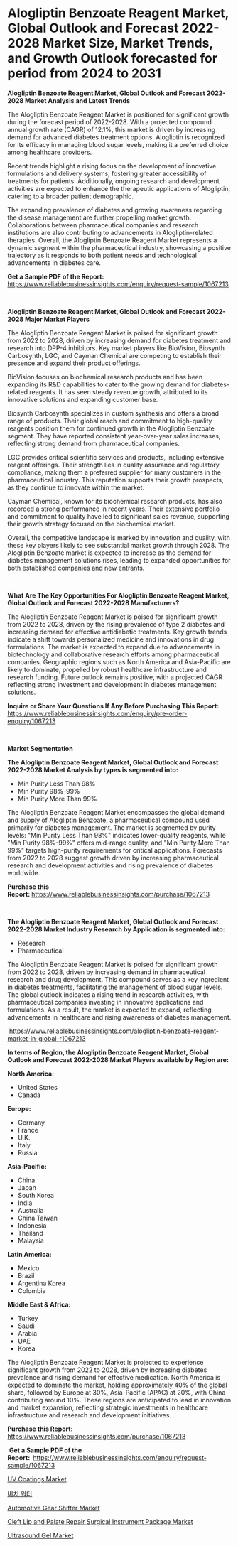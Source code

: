<p><h1>Alogliptin Benzoate Reagent Market, Global Outlook and Forecast 2022-2028 Market Size, Market Trends, and Growth Outlook forecasted for period from 2024 to 2031</h1></p><p><strong>Alogliptin Benzoate Reagent Market, Global Outlook and Forecast 2022-2028 Market Analysis and Latest Trends</strong></p>
<p><p>The Alogliptin Benzoate Reagent Market is positioned for significant growth during the forecast period of 2022-2028. With a projected compound annual growth rate (CAGR) of 12.1%, this market is driven by increasing demand for advanced diabetes treatment options. Alogliptin is recognized for its efficacy in managing blood sugar levels, making it a preferred choice among healthcare providers.</p><p>Recent trends highlight a rising focus on the development of innovative formulations and delivery systems, fostering greater accessibility of treatments for patients. Additionally, ongoing research and development activities are expected to enhance the therapeutic applications of Alogliptin, catering to a broader patient demographic.</p><p>The expanding prevalence of diabetes and growing awareness regarding the disease management are further propelling market growth. Collaborations between pharmaceutical companies and research institutions are also contributing to advancements in Alogliptin-related therapies. Overall, the Alogliptin Benzoate Reagent Market represents a dynamic segment within the pharmaceutical industry, showcasing a positive trajectory as it responds to both patient needs and technological advancements in diabetes care.</p></p>
<p><strong>Get a Sample PDF of the Report:&nbsp;</strong> <a href="https://www.reliablebusinessinsights.com/enquiry/request-sample/1067213">https://www.reliablebusinessinsights.com/enquiry/request-sample/1067213</a></p>
<p>&nbsp;</p>
<p><strong>Alogliptin Benzoate Reagent Market, Global Outlook and Forecast 2022-2028 Major Market Players</strong></p>
<p><p>The Alogliptin Benzoate Reagent Market is poised for significant growth from 2022 to 2028, driven by increasing demand for diabetes treatment and research into DPP-4 inhibitors. Key market players like BioVision, Biosynth Carbosynth, LGC, and Cayman Chemical are competing to establish their presence and expand their product offerings.</p><p>BioVision focuses on biochemical research products and has been expanding its R&D capabilities to cater to the growing demand for diabetes-related reagents. It has seen steady revenue growth, attributed to its innovative solutions and expanding customer base.</p><p>Biosynth Carbosynth specializes in custom synthesis and offers a broad range of products. Their global reach and commitment to high-quality reagents position them for continued growth in the Alogliptin Benzoate segment. They have reported consistent year-over-year sales increases, reflecting strong demand from pharmaceutical companies.</p><p>LGC provides critical scientific services and products, including extensive reagent offerings. Their strength lies in quality assurance and regulatory compliance, making them a preferred supplier for many customers in the pharmaceutical industry. This reputation supports their growth prospects, as they continue to innovate within the market.</p><p>Cayman Chemical, known for its biochemical research products, has also recorded a strong performance in recent years. Their extensive portfolio and commitment to quality have led to significant sales revenue, supporting their growth strategy focused on the biochemical market.</p><p>Overall, the competitive landscape is marked by innovation and quality, with these key players likely to see substantial market growth through 2028. The Alogliptin Benzoate market is expected to increase as the demand for diabetes management solutions rises, leading to expanded opportunities for both established companies and new entrants.</p></p>
<p>&nbsp;</p>
<p><strong>What Are The Key Opportunities For Alogliptin Benzoate Reagent Market, Global Outlook and Forecast 2022-2028 Manufacturers?</strong></p>
<p><p>The Alogliptin Benzoate Reagent Market is poised for significant growth from 2022 to 2028, driven by the rising prevalence of type 2 diabetes and increasing demand for effective antidiabetic treatments. Key growth trends indicate a shift towards personalized medicine and innovations in drug formulations. The market is expected to expand due to advancements in biotechnology and collaborative research efforts among pharmaceutical companies. Geographic regions such as North America and Asia-Pacific are likely to dominate, propelled by robust healthcare infrastructure and research funding. Future outlook remains positive, with a projected CAGR reflecting strong investment and development in diabetes management solutions.</p></p>
<p><strong>Inquire or Share Your Questions If Any Before Purchasing This Report:</strong> <a href="https://www.reliablebusinessinsights.com/enquiry/pre-order-enquiry/1067213">https://www.reliablebusinessinsights.com/enquiry/pre-order-enquiry/1067213</a></p>
<p>&nbsp;</p>
<p><strong>Market Segmentation</strong></p>
<p><strong>The Alogliptin Benzoate Reagent Market, Global Outlook and Forecast 2022-2028 Market Analysis by types is segmented into:</strong></p>
<p><ul><li>Min Purity Less Than 98%</li><li>Min Purity 98%-99%</li><li>Min Purity More Than 99%</li></ul></p>
<p><p>The Alogliptin Benzoate Reagent Market encompasses the global demand and supply of Alogliptin Benzoate, a pharmaceutical compound used primarily for diabetes management. The market is segmented by purity levels: "Min Purity Less Than 98%" indicates lower-quality reagents, while "Min Purity 98%-99%" offers mid-range quality, and "Min Purity More Than 99%" targets high-purity requirements for critical applications. Forecasts from 2022 to 2028 suggest growth driven by increasing pharmaceutical research and development activities and rising prevalence of diabetes worldwide.</p></p>
<p><strong>Purchase this Report:&nbsp;</strong><a href="https://www.reliablebusinessinsights.com/purchase/1067213">https://www.reliablebusinessinsights.com/purchase/1067213</a></p>
<p>&nbsp;</p>
<p><strong>The Alogliptin Benzoate Reagent Market, Global Outlook and Forecast 2022-2028 Market Industry Research by Application is segmented into:</strong></p>
<p><ul><li>Research</li><li>Pharmaceutical</li></ul></p>
<p><p>The Alogliptin Benzoate Reagent Market is poised for significant growth from 2022 to 2028, driven by increasing demand in pharmaceutical research and drug development. This compound serves as a key ingredient in diabetes treatments, facilitating the management of blood sugar levels. The global outlook indicates a rising trend in research activities, with pharmaceutical companies investing in innovative applications and formulations. As a result, the market is expected to expand, reflecting advancements in healthcare and rising awareness of diabetes management.</p></p>
<p><a href="https://www.reliablebusinessinsights.com/alogliptin-benzoate-reagent-market-in-global-r1067213">&nbsp;https://www.reliablebusinessinsights.com/alogliptin-benzoate-reagent-market-in-global-r1067213</a></p>
<p><strong>In terms of Region, the Alogliptin Benzoate Reagent Market, Global Outlook and Forecast 2022-2028 Market Players available by Region are:</strong></p>
<p>
    <p> <strong> North America: </strong>
        <ul>
            <li>United States</li>
            <li>Canada</li>
        </ul>
        </p> 
    <p> <strong> Europe: </strong>
        <ul>
            <li>Germany</li>
            <li>France</li>
            <li>U.K.</li>
            <li>Italy</li>
            <li>Russia</li>
        </ul>
        </p> 
    <p> <strong> Asia-Pacific: </strong>
        <ul>
            <li>China</li>
            <li>Japan</li>
            <li>South Korea</li>
            <li>India</li>
            <li>Australia</li>
            <li>China Taiwan</li>
            <li>Indonesia</li>
            <li>Thailand</li>
            <li>Malaysia</li>
        </ul>
        </p> 
    <p> <strong> Latin America: </strong>
        <ul>
            <li>Mexico</li>
            <li>Brazil</li>
            <li>Argentina Korea</li>
            <li>Colombia</li>
        </ul>
        </p> 
    <p> <strong> Middle East & Africa: </strong>
        <ul>
            <li>Turkey</li>
            <li>Saudi</li>
            <li>Arabia</li>
            <li>UAE</li>
            <li>Korea</li>
        </ul>
    </p>
    </p>
<p><p>The Alogliptin Benzoate Reagent Market is projected to experience significant growth from 2022 to 2028, driven by increasing diabetes prevalence and rising demand for effective medication. North America is expected to dominate the market, holding approximately 40% of the global share, followed by Europe at 30%, Asia-Pacific (APAC) at 20%, with China contributing around 10%. These regions are anticipated to lead in innovation and market expansion, reflecting strategic investments in healthcare infrastructure and research and development initiatives.</p></p>
<p><strong>Purchase this Report: </strong><a href="https://www.reliablebusinessinsights.com/purchase/1067213">https://www.reliablebusinessinsights.com/purchase/1067213</a></p>
<p>&nbsp;<strong>Get a Sample PDF of the Report:&nbsp;&nbsp;</strong><a href="https://www.reliablebusinessinsights.com/enquiry/request-sample/1067213">https://www.reliablebusinessinsights.com/enquiry/request-sample/1067213</a></p>
<p><strong></strong></p>
<p><p><a href="https://medium.com/@shjdk3536/uv-coatings-market-a-global-and-regional-analysis-focus-on-region-country-level-analysis-and-0adcaa7b6d3b">UV Coatings Market</a></p><p><a href="https://medium.com/@ejuynpri79/%EA%B8%80%EB%A1%9C%EB%B2%8C-%EC%9E%90%EC%9E%91%EB%82%98%EB%AC%B4-%EB%AC%BC-%EC%8B%9C%EC%9E%A5%EC%97%90-%EB%8C%80%ED%95%9C-%EC%A2%85%ED%95%A9-%EB%B6%84%EC%84%9D-%EC%84%B1%EC%9E%A5-%EC%B6%94%EC%84%B8-%EB%B0%8F-%EC%8B%9C%EC%9E%A5-%EC%A0%84%EB%A7%9D-2024-2031-e8672ffe1495?postPublishedType=initial">버치 워터</a></p><p><a href="https://www.linkedin.com/pulse/automotive-gear-shifter-market-global-regional-analysis-who0f?trackingId=8yMT0dlWSkW2GauB9PxyZA%3D%3D">Automotive Gear Shifter Market</a></p><p><a href="https://issuu.com/reportprime-2/docs/cleft-lip-and-palate-repair-surgica_9be1066a87ada9">Cleft Lip and Palate Repair Surgical Instrument Package Market</a></p><p><a href="https://www.linkedin.com/pulse/ultrasound-gel-market-size-growth-industry-analysis-segmentation-gmv1f?trackingId=aquAlWnuTuuUrLbBmNEAnA%3D%3D">Ultrasound Gel Market</a></p></p>